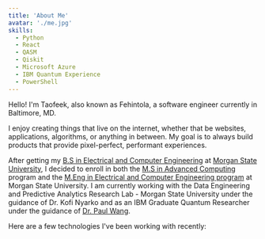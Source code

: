```yaml
---
title: 'About Me'
avatar: './me.jpg'
skills:
  - Python
  - React
  - QASM
  - Qiskit
  - Microsoft Azure
  - IBM Quantum Experience
  - PowerShell
---
```


Hello! I'm Taofeek, also known as Fehintola, a software engineer currently in Baltimore, MD.

I enjoy creating things that live on the internet, whether that be websites, applications, algorithms, or anything in between. My goal is to always build products that provide pixel-perfect, performant experiences.

After getting my [B.S in Electrical and Computer Engineering](https://www2.morgan.edu/soe/ece) at [Morgan State University](https://www.morgan.edu/), I decided to enroll in both the [M.S in Advanced Computing](https://www2.morgan.edu/cs/advcomputing) program and the [M.Eng in Electrical and Computer Engineering program](https://catalog.morgan.edu/preview_program.php?catoid=13&poid=2683&returnto=830) at Morgan State University. I am currently working with the Data Engineering and Predictive Analytics Research Lab - Morgan State University under the guidance of Dr. Kofi Nyarko and as an IBM Graduate Quantum Researcher under the guidance of [Dr. Paul Wang](https://p-neumann.github.io/paul/).

Here are a few technologies I've been working with recently:
